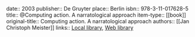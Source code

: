 date:: 2003
publisher:: De Gruyter
place:: Berlin
isbn:: 978-3-11-017628-5
title:: @Computing action. A narratological approach
item-type:: [[book]]
original-title:: Computing action. A narratological approach
authors:: [[Jan Christoph Meister]]
links:: [Local library](zotero://select/groups/2386895/items/KPL59G5N), [Web library](https://www.zotero.org/groups/2386895/items/KPL59G5N)
